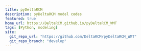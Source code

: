 ```yaml
---
title: pyDeltaRCM
description: pyDeltaRCM model codes
featured: true
home_url: https://DeltaRCM.github.io/pyDeltaRCM_WMT
tags: [Python, modeling]
site:
  git_repo_url: "https://github.com/DeltaRCM/pyDeltaRCM_WMT"
  git_repo_branch: "develop"
---
```

